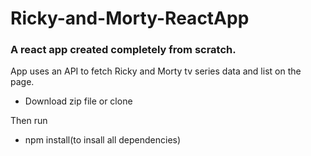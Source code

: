# Ricky-and-Morty-ReactApp

### A react app created completely from scratch.
App uses an API to fetch Ricky and Morty tv series data
and list on the page.

* Download zip file or clone

Then run
- npm install(to insall all dependencies)
